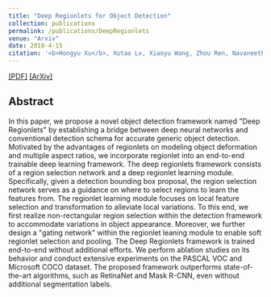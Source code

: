 ```yaml
---
title: "Deep Regionlets for Object Detection"
collection: publications
permalink: /publications/DeepRegionlets
venue: "Arxiv"
date: 2018-4-15
citation: '<b>Hongyu Xu</b>, Xutao Lv, Xiaoyu Wang, Zhou Ren, Navaneeth Bodla and Rama Chellappa. <i>In Proceedings of European Conference on Computer Vision</i>. <b>ECCV 2018</b>.'
---
```

[[PDF]](http://openaccess.thecvf.com/content_ECCV_2018/papers/Hongyu_Xu_Deep_Regionlets_for_ECCV_2018_paper.pdf)
[[ArXiv]](https://arxiv.org/abs/1712.02408)


## Abstract
In this paper, we propose a novel object detection framework named "Deep Regionlets" by establishing a bridge between deep neural networks and conventional detection schema for accurate generic object detection. Motivated by the advantages of regionlets on modeling object deformation and multiple aspect ratios, we incorporate regionlet into an end-to-end trainable deep learning framework. The deep regionlets framework consists of a region selection network and a deep regionlet learning module. Specifically, given a detection bounding box proposal, the region selection network serves as a guidance on where to select regions to learn the features from. The regionlet learning module focuses on local feature selection and transformation to alleviate local variations. To this end, we first realize non-rectangular region selection within the detection framework to accommodate variations in object appearance. Moreover, we further design a "gating network" within the regionlet leaning module to enable soft regionlet selection and pooling. The Deep Regionlets framework is trained end-to-end without additional efforts. We perform ablation studies on its behavior and conduct extensive experiments on the PASCAL VOC and Microsoft COCO dataset. The proposed framework outperforms state-of-the-art algorithms, such as RetinaNet and Mask R-CNN, even without additional segmentation labels.
